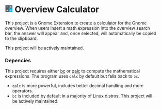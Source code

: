 # <img src="/calculator_icon.svg" alt="calculator_icon" width="25" /> Overview Calculator

This project is a Gnome Extension to create a calculator for the Gnome overview. When users insert a math expression into the overview search bar, the answer will appear and, once selected, will automatically be copied to the clipboard.

This project will be actively maintained.

### Depencies

This project requires either [bc](https://man.archlinux.org/man/bc.1) or [qalc](https://man.archlinux.org/man/qalc.1.en) to compute the mathematical expressions. The program uses `qalc` by default but falls back to `bc`.

- `qalc` is more powerful, includes better decimal handling and more operators.
- `bc` is included by default in a majority of Linux distros.
  This project will be actively maintained.

